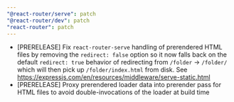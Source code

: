 ```yaml
---
"@react-router/serve": patch
"@react-router/dev": patch
"react-router": patch
---
```


- [PRERELEASE] Fix `react-router-serve` handling of prerendered HTML files by removing the `redirect: false` option so it now falls back on the default `redirect: true` behavior of redirecting from `/folder` -> `/folder/` which will then pick up `/folder/index.html` from disk. See https://expressjs.com/en/resources/middleware/serve-static.html
- [PRERELEASE] Proxy prerendered loader data into prerender pass for HTML files to avoid double-invocations of the loader at build time
